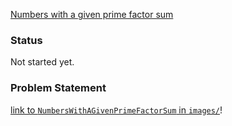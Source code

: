 [Numbers with a given prime factor sum](https://projecteuler.net/problem=618)

### Status
Not started yet.

### Problem Statement
[link to `NumbersWithAGivenPrimeFactorSum` in `images/`](https://github.com/JamieBort/LearningDirectory/blob/master/JavaScript/CodingChallenges/ProjectEuler/NumbersWithAGivenPrimeFactorSum/images/NumbersWithAGivenPrimeFactorSum.png)!